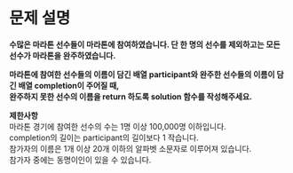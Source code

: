 # 문제 설명   
**수많은 마라톤 선수들이 마라톤에 참여하였습니다. 단 한 명의 선수를 제외하고는 모든 선수가 마라톤을 완주하였습니다.**   
   
**마라톤에 참여한 선수들의 이름이 담긴 배열 participant와 완주한 선수들의 이름이 담긴 배열 completion이 주어질 때,**   
**완주하지 못한 선수의 이름을 return 하도록 solution 함수를 작성해주세요.**   
   
**제한사항**   
마라톤 경기에 참여한 선수의 수는 1명 이상 100,000명 이하입니다.   
completion의 길이는 participant의 길이보다 1 작습니다.   
참가자의 이름은 1개 이상 20개 이하의 알파벳 소문자로 이루어져 있습니다.   
참가자 중에는 동명이인이 있을 수 있습니다.   
